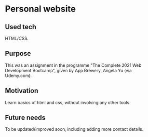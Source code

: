 # Personal website

## Used tech
HTML/CSS.

## Purpose
This was an assignment in the programme "The Complete 2021 Web Development Bootcamp", given by App Brewery, Angela Yu (via Udemy.com).

## Motivation
Learn basics of html and css, without involving any other tools. 

## Future needs 
To be updated/improved soon, including adding more contact details. 
